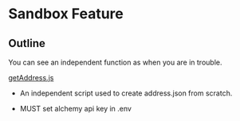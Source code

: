 # Sandbox Feature

## Outline

You can see an independent function as when you are in trouble.

[getAddress.js](./getAddress.js)

- An independent script used to create address.json from scratch.

- MUST set alchemy api key in .env
